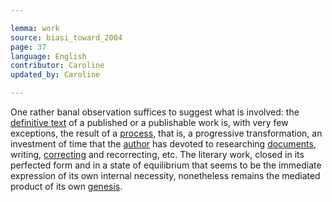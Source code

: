 ```yaml
---

lemma: work
source: biasi_toward_2004
page: 37
language: English
contributor: Caroline
updated_by: Caroline

---
```


One rather banal observation suffices to suggest what is involved: the [definitive text](textDefinitive.html) of a published or a publishable work is, with very few exceptions, the result of a [process](writingProcess.html), that is, a progressive transformation, an investment of time that the [author](author.html) has devoted to researching [documents](document.html), writing, [correcting](correction.html) and recorrecting, etc. The literary work, closed in its perfected form and in a state of equilibrium that seems to be the immediate expression of its own internal necessity, nonetheless remains the mediated product of its own [genesis](genesis.html).
